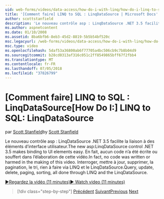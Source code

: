 ```yaml
---
uid: web-forms/videos/data-access/how-do-i-with-linq/how-do-i-linq-to-sql-linqdatasource
title: '[Comment faire] LINQ to SQL : LinqDataSource | Microsoft Docs'
author: scottstanfield
description: 'Le nouveau contrôle asp : LinqDataSource .NET 3.5 facilite la liaison à des éléments d’interface utilisateur. En fait, aucun code n’a été écrite ou souffert dans l’élaboration de cette vidéo. Requête, upd...'
ms.author: aspnetcontent
ms.date: 01/10/2008
ms.assetid: 8ba6bfb6-8eb3-45d2-8819-5b5b54bf520c
msc.legacyurl: /web-forms/videos/data-access/how-do-i-with-linq/how-do-i-linq-to-sql-linqdatasource
msc.type: video
ms.openlocfilehash: 5daf53a36800ab6f77705a4bc506cb9c7b8b04d9
ms.sourcegitcommit: b28cd0313af316c051c2ff8549865bff67f2fbb4
ms.translationtype: MT
ms.contentlocale: fr-FR
ms.lasthandoff: 07/05/2018
ms.locfileid: "37826799"
---
```

<a name="how-do-i-linq-to-sql-linqdatasource"></a><span data-ttu-id="14217-105">[Comment faire] LINQ to SQL : LinqDataSource</span><span class="sxs-lookup"><span data-stu-id="14217-105">[How Do I:] LINQ to SQL: LinqDataSource</span></span>
====================
<span data-ttu-id="14217-106">par [Scott Stanfield](https://github.com/scottstanfield)</span><span class="sxs-lookup"><span data-stu-id="14217-106">by [Scott Stanfield](https://github.com/scottstanfield)</span></span>

<span data-ttu-id="14217-107">Le nouveau contrôle asp : LinqDataSource .NET 3.5 facilite la liaison à des éléments d’interface utilisateur.</span><span class="sxs-lookup"><span data-stu-id="14217-107">The new asp:LinqDataSource control .NET 3.5 makes binding to UI elements easy.</span></span> <span data-ttu-id="14217-108">En fait, aucun code n’a été écrite ou souffert dans l’élaboration de cette vidéo.</span><span class="sxs-lookup"><span data-stu-id="14217-108">In fact, no code was written or harmed in the making of this video.</span></span> <span data-ttu-id="14217-109">Interroger, mettre à jour, supprimer, la pagination, le tri, rien à faire via LINQ et le LinqDataSource.</span><span class="sxs-lookup"><span data-stu-id="14217-109">Query, update, delete, paging, sorting, all done through LINQ and the LinqDataSource.</span></span>

[<span data-ttu-id="14217-110">&#9654;Regardez la vidéo (11 minutes)</span><span class="sxs-lookup"><span data-stu-id="14217-110">&#9654; Watch video (11 minutes)</span></span>](https://channel9.msdn.com/Blogs/ASP-NET-Site-Videos/how-do-i-linq-to-sql-linqdatasource)

> [!div class="step-by-step"]
> <span data-ttu-id="14217-111">[Précédent](how-do-i-linq-to-sql-updating-the-database.md)
> [Suivant](how-do-i-linq-to-sql-custom-linqdatasource.md)</span><span class="sxs-lookup"><span data-stu-id="14217-111">[Previous](how-do-i-linq-to-sql-updating-the-database.md)
[Next](how-do-i-linq-to-sql-custom-linqdatasource.md)</span></span>

